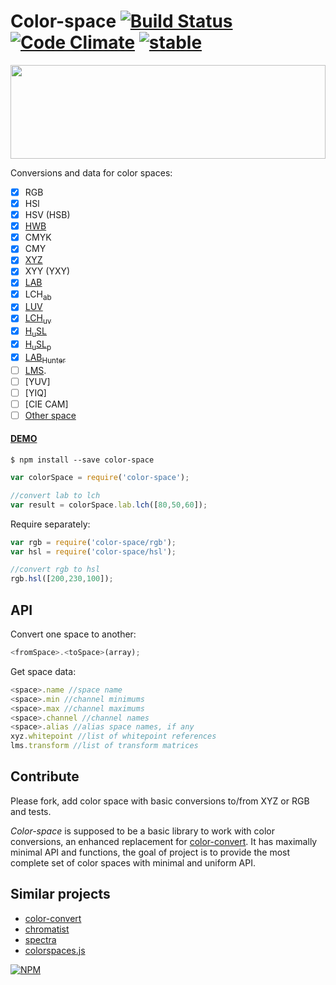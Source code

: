 # Color-space [![Build Status](https://travis-ci.org/dfcreative/color-space.svg?branch=master)](https://travis-ci.org/dfcreative/color-space) [![Code Climate](https://codeclimate.com/github/dfcreative/color-space/badges/gpa.svg)](https://codeclimate.com/github/dfcreative/color-space) [![stable](http://badges.github.io/stability-badges/dist/stable.svg)](http://github.com/badges/stability-badges)

<img src="https://raw.githubusercontent.com/dfcreative/color-space/gh-pages/logo.png" width="100%" height="150"/>

Conversions and data for color spaces:

* [x] RGB
* [x] HSl
* [x] HSV (HSB)
* [x] [HWB](http://dev.w3.org/csswg/css-color/#the-hwb-notation)
* [x] CMYK
* [x] CMY
* [x] [XYZ](http://en.wikipedia.org/wiki/CIE_1931_color_space)
* [x] XYY (YXY)
* [x] [LAB](http://en.wikipedia.org/wiki/Lab_color_space)
* [x] LCH<sub>ab</sub>
* [x] [LUV](http://en.wikipedia.org/wiki/CIELUV)
* [x] [LCH<sub>uv</sub>](http://en.wikipedia.org/wiki/CIELUV#Cylindrical_representation)
* [x] [H<sub>u</sub>SL](http://www.boronine.com/husl/)
* [x] [H<sub>u</sub>SL<sub>p</sub>](http://www.boronine.com/husl/)
* [x] [LAB<sub>Hunter</sub>](http://en.wikipedia.org/wiki/Lab_color_space#Hunter_Lab)
* [ ] [LMS](http://en.wikipedia.org/wiki/LMS_color_space).
* [ ] [YUV]
* [ ] [YIQ]
* [ ] [CIE CAM]
* [ ] [Other space](#contribute)

#### [DEMO](https://cdn.rawgit.com/dfcreative/color-space/master/test/index.html)


`$ npm install --save color-space`

```js
var colorSpace = require('color-space');

//convert lab to lch
var result = colorSpace.lab.lch([80,50,60]);
```

Require separately:

```js
var rgb = require('color-space/rgb');
var hsl = require('color-space/hsl');

//convert rgb to hsl
rgb.hsl([200,230,100]);
```


## API

Convert one space to another:

```js
<fromSpace>.<toSpace>(array);
```

Get space data:

```js
<space>.name //space name
<space>.min //channel minimums
<space>.max //channel maximums
<space>.channel //channel names
<space>.alias //alias space names, if any
xyz.whitepoint //list of whitepoint references
lms.transform //list of transform matrices
```


## Contribute

Please fork, add color space with basic conversions to/from XYZ or RGB and tests.

_Color-space_ is supposed to be a basic library to work with color conversions, an enhanced replacement for [color-convert](https://github.com/harthur/color-convert). It has maximally minimal API and functions, the goal of project is to provide the most complete set of color spaces with minimal and uniform API.


## Similar projects

* [color-convert](https://github.com/harthur/color-convert)
* [chromatist](https://github.com/jrus/chromatist)
* [spectra](https://github.com/avp/spectra)
* [colorspaces.js](https://github.com/boronine/colorspaces.js)


[![NPM](https://nodei.co/npm/color-space.png?downloads=true&downloadRank=true&stars=true)](https://nodei.co/npm/color-space/)

